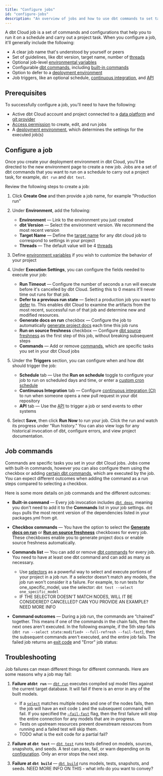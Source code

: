 ```yaml
---
title: "Configure jobs"
id: "configure-jobs"
description: "An overview of jobs and how to use dbt commands to set tasks for your dbt Cloud jobs."
---
```


A dbt Cloud job is a set of commands and configurations that help you to run it on a schedule and carry out a project task. When you configure a job, it'll generally include the following:

- A clear job name that's understood by yourself or peers
- Set of guidelines, like dbt version, target name, number of [threads](/docs/get-started/connection-profiles#understanding-threads)
- Optional job-level [environmental variables](/docs/build/environment-variables)
- Configurable [dbt commands](/reference/dbt-commands), including [built-in commands](#job-commands)
- Option to defer to a [deployment environment](/docs/collaborate/environments/dbt-cloud-environments#types-of-environments)
- Job triggers, like an optional schedule, [continuous integration](/docs/deploy/cloud-ci-job), and [API](/docs/dbt-cloud-apis/overview)

## Prerequisites

To successfully configure a job, you'll need to have the following:

- Active dbt Cloud account and project connected to a [data platform](/docs/get-started/connect-your-database) and [git provider](/docs/collaborate/git/connect-github)
- [Access permission](/docs/collaborate/manage-access/about-access) to create, edit, and run jobs
- A [deployment environment](/docs/collaborate/environments/dbt-cloud-environments#create-a-deployment-environment), which determines the settings for the executed job(s)

## Configure a job

Once you create your deployment environment in dbt Cloud, you'll be directed to the new environment page to create a new job. Jobs are a set of dbt commands that you want to run on a schedule to carry out a project task, for example, `dbt run` and `dbt test`.

Review the following steps to create a job:

1. Click **Create One** and then provide a job name, for example "Production run" 

2. Under **Environment**, add the following:
    * **Environment** &mdash; Link to the environment you just created
    * **dbt Version** &mdash; Select the environment version. We recommend the most recent version
    * **Target Name** &mdash; Define the [target name](/docs/build/custom-target-names) for any dbt cloud job to correspond to settings in your project
    * **Threads** &mdash; The default value will be 4 [threads](/docs/get-started/connection-profiles#understanding-threads)


3. Define [environment variables](/docs/build/environment-variables) if you wish to customize the behavior of your project

<Lightbox src ="/img/docs/dbt-cloud/using-dbt-cloud/create-new-job.jpg" title="Configuring your environment job settings"/>

4. Under **Execution Settings**, you can configure the fields needed to execute your job:

    * **Run Timeout** &mdash; Configure the number of seconds a run will execute before it's cancelled by dbt Cloud. Setting this to 0 means it'll never time out runs for that job.   
    * **Defer to a previous run state** &mdash; Select a production job you want to [defer](/docs/deploy/cloud-ci-job#deferral-and-state-comparison) to. This enables dbt Cloud to examine the artifacts from the most recent, successful run of that job and determine new and modified resources. 
    * **Generate docs on run** checkbox &mdash; Configure the job to automatically [generate project docs](/docs/collaborate/build-and-view-your-docs) each time this job runs
    * **Run on source freshness** checkbox &mdash;  Configure [dbt source freshness](/docs/deploy/source-freshness) as the first step of this job, without breaking subsequent steps
    * **Commands** &mdash; Add or remove [commands](#job-commands), which are specific tasks you set in your dbt Cloud jobs

<Lightbox src ="/img/docs/dbt-cloud/using-dbt-cloud/execution-settings.jpg" title="Configuring your execution job settings"/>

5. Under the **Triggers** section, you can configure when and how dbt should trigger the job: 

    * **Schedule** tab &mdash; Use the **Run on schedule** toggle to configure your job to run on scheduled days and time, or enter a [custom cron schedule](/docs/deploy/job-triggers)
    * **Continuous Integration** tab &mdash; Configure [continuous integration (CI)](/docs/deploy/cloud-ci-job) to run when someone opens a new pull request in your dbt repository
    * **API** tab &mdash; Use the [API](/docs/dbt-cloud-apis/overview) to trigger a job or send events to other systems

<Lightbox src ="/img/docs/dbt-cloud/using-dbt-cloud/triggers.jpg" title="Configuring your job triggers"/>

6. Select **Save**, then click **Run Now** to run your job. Click the run and watch its progress under "Run history." You can also view logs for any historical invocation of dbt, configure errors, and view project documentation. 

## Job commands

Commands are specific tasks you set in your dbt Cloud jobs.  Jobs come with built-in commands, however you can also configure them using the checkbox or adding [certain dbt commands](/reference/dbt-commands), which are executed by the job. You can expect different outcomes when adding the command as a run steps compared to selecting a checkbox. 

<Lightbox src ="/img/docs/dbt-cloud/using-dbt-cloud/job-commands.gif" title="Configuring checkbox and commands list"/>

Here is some more details on job commands and the different outcomes:

- **Built-in command** &mdash; Every job invocation includes [`dbt deps`](/reference/commands/deps), meaning you don't need to add it to the **Commands** list in your job settings. `dbt deps` pulls the most recent version of the dependencies listed in your packages.yml from git.

- **Checkbox commands** &mdash; You have the option to select the [**Generate docs on run**](/docs/collaborate/build-and-view-your-docs) or [**Run on source freshness**](/docs/deploy/source-freshness) checkboxes for every job. These checkboxes enable you to generate project docs or enable source freshness automatically. 

- **Commands list** &mdash; You can add or remove [dbt commands](/reference/dbt-commands) for every job.  You need to have at least one dbt command and can add as many as necessary.

    * Use [selectors](/reference/node-selection/syntax) as a powerful way to select and execute portions of your project in a job run. If a selector doesn't match any models, the job run won't consider it a failure. For example, to run tests for one_specific_model, use the selector: `dbt test --select one_specific_model`

     - IF THE SELECTOR DOESN'T MATCH NODES, WILL IT BE CONSIDERED? CANCELLED? CAN YOU PROVIDE AN EXAMPLE? NEED MORE INFO

- **Command outcomes** &mdash; During a job run, the commands are “chained” together. This means if one of the commands in the chain fails, then the next ones aren't executed. In the following example, if the 5th step fails (`dbt run --select state:modified+ --full-refresh --fail-fast`), then the subsequent commands aren't executed, and the entire job fails. The failed job returns an [exit code](https://docs.getdbt.com/reference/exit-codes) and "Error" job status:

    <Lightbox src ="/img/docs/dbt-cloud/using-dbt-cloud/skipped-jobs.jpg" title="An errored dbt Cloud job"/>

## Troubleshooting

Job failures can mean different things for different commands. Here are some reasons why a job may fail:

1. **Failure at`dbt run`** &mdash; [`dbt run`](/reference/commands/run) executes compiled sql model files against the current target database. It will fail if there is an error in any of the built models. 
    - If a [`select`](/reference/node-selection/set-operators) matches multiple nodes and one of the nodes fails, then the job will have an exit code `1` and the subsequent command will fail. If you specified the [`—fail-fast`](/reference/global-configs#failing-fast) flag, then the first failure will stop the entire connection for any models that are in-progress.  
    - Tests on upstream resources prevent downstream resources from running and a failed test will skip them.
    - TODO what is the exit code for a partial fail?

2. **Failure at `dbt test`** &mdash;  [`dbt test`](/reference/commands/test) runs tests defined on models, sources, snapshots, and seeds. A test can pass, fail, or warn depending on its [configuration](/reference/test-configs). Only an error stops the next step. 

3. **Failure at `dbt build`** &mdash; [`dbt build`](/reference/commands/build) runs models, tests, snapshots, and seeds. NEED MORE INFO ON THIS - what info do you want to convey? 